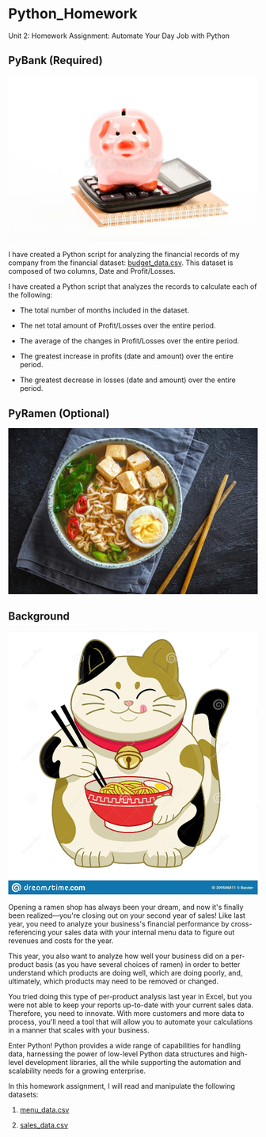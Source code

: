 # Python_Homework
Unit 2: Homework Assignment: Automate Your Day Job with Python

## PyBank (Required)


![PyBank](Images/pybank.jpeg)


I have created a Python script for analyzing the financial records of my company from the financial dataset: [budget_data.csv](PyBank/Resources/budget_data.csv). This dataset is composed of two columns, Date and Profit/Losses. 

I have created a Python script that analyzes the records to calculate each of the following:

* The total number of months included in the dataset.

* The net total amount of Profit/Losses over the entire period.

* The average of the changes in Profit/Losses over the entire period.

* The greatest increase in profits (date and amount) over the entire period.

* The greatest decrease in losses (date and amount) over the entire period.

## PyRamen (Optional)


![Ramen](Images/ramen.jpeg)

## Background

![Welcome to Ichiban Ramen!](Images/cat_ramen.jpeg)

Opening a ramen shop has always been your dream, and now it's finally been realized––you're closing out on your second year of sales! Like last year, you need to analyze your business's financial performance by cross-referencing your sales data with your internal menu data to figure out revenues and costs for the year.

This year, you also want to analyze how well your business did on a per-product basis (as you have several choices of ramen) in order to better understand which products are doing well, which are doing poorly, and, ultimately, which products may need to be removed or changed.

You tried doing this type of per-product analysis last year in Excel, but you were not able to keep your reports up-to-date with your current sales data. Therefore, you need to innovate. With more customers and more data to process, you'll need a tool that will allow you to automate your calculations in a manner that scales with your business.

Enter Python! Python provides a wide range of capabilities for handling data, harnessing the power of low-level Python data structures and high-level development libraries, all the while supporting the automation and scalability needs for a growing enterprise.

In this homework assignment, I will read and manipulate the following datasets:

1. [menu_data.csv](PyRamen/Resources/menu_data.csv)

2. [sales_data.csv](PyRamen/Resources/sales_data.csv)


